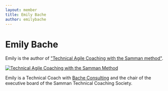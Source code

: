 ```yaml
---
layout: member
title: Emily Bache
author: emilybache
---
```


# Emily Bache

Emily is the author of ["Technical Agile Coaching with the Samman method"](https://leanpub.com/techagilecoach).

[![Technical Agile Coaching with the Samman Method](/assets/images/title_page.png#book_cover)](https://leanpub.com/techagilecoach)

Emily is a Technical Coach with [Bache Consulting](http://bacheconsulting.com) and the chair of the executive board of the Samman Technical Coaching Society.
